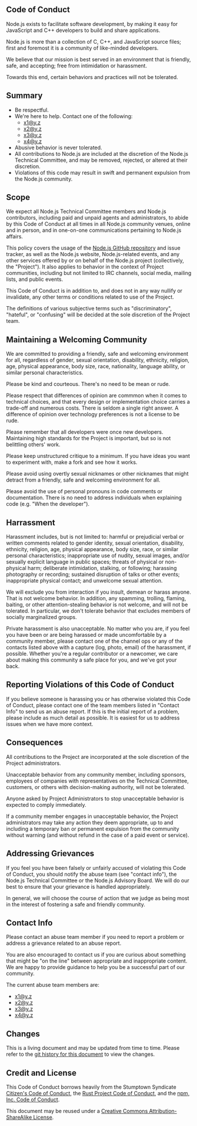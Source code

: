 ## Code of Conduct

Node.js exists to facilitate software development, by making it easy for
JavaScript and C++ developers to build and share applications.

Node.js is more than a collection of C, C++, and JavaScript source files; first
and foremost it is a community of like-minded developers.

We believe that our mission is best served in an environment that is
friendly, safe, and accepting; free from intimidation or harassment.

Towards this end, certain behaviors and practices will not be tolerated.

## Summary

* Be respectful.
* We're here to help. Contact one of the following:
  * <x1@y.z>
  * <x2@y.z>
  * <x3@y.z>
  * <x4@y.z>
* Abusive behavior is never tolerated.
* All contributions to Node.js are included at the discretion of the Node.js
  Technical Committee, and may be removed, rejected, or altered at their
  discretion.
* Violations of this code may result in swift and permanent expulsion
  from the Node.js community.

## Scope

We expect all Node.js Technical Committee members and Node.js contributors,
including paid and unpaid agents and administrators, to abide by this
Code of Conduct at all times in all Node.js community venues, online and in
person, and in one-on-one communications pertaining to Node.js affairs.

This policy covers the usage of the [Node.js GitHub
repository](https://github.com/joyent/node) and issue tracker, as well as the
Node.js website, Node.js-related events, and any other services offered by or
on behalf of the Node.js project (collectively, the "Project"). It also applies
to behavior in the context of Project communities, including but not limited to
IRC channels, social media, mailing lists, and public events.

This Code of Conduct is in addition to, and does not in any way nullify or
invalidate, any other terms or conditions related to use of the Project.

The definitions of various subjective terms such as "discriminatory",
"hateful", or "confusing" will be decided at the sole discretion of the
Project team.

## Maintaining a Welcoming Community

We are committed to providing a friendly, safe and welcoming environment for
all, regardless of gender, sexual orientation, disability, ethnicity, religion,
age, physical appearance, body size, race, nationality, language ability, or
similar personal characteristics.

Please be kind and courteous. There's no need to be mean or rude.

Please respect that differences of opinion are commmon when it comes to
technical choices, and that every design or implementation choice carries a
trade-off and numerous costs. There is seldom a single right answer. A
difference of opinion over technology preferences is not a license to be rude.

Please remember that all developers were once new developers. Maintaining high
standards for the Project is important, but so is not belittling others'
work.

Please keep unstructured critique to a minimum. If you have ideas you want to
experiment with, make a fork and see how it works.

Please avoid using overtly sexual nicknames or other nicknames that might
detract from a friendly, safe and welcoming environment for all.

Please avoid the use of personal pronouns in code comments or documentation.
There is no need to address individuals when explaining code (e.g. "When the
developer").

## Harrassment

Harassment includes, but is not limited to: harmful or prejudicial verbal or
written comments related to gender identity, sexual orientation, disability,
ethnicity, religion, age, physical appearance, body size, race, or similar
personal characteristics; inappropriate use of nudity, sexual images, and/or
sexually explicit language in public spaces; threats of physical or
non-physical harm; deliberate intimidation, stalking, or following; harassing
photography or recording; sustained disruption of talks or other events;
inappropriate physical contact; and unwelcome sexual attention.

We will exclude you from interaction if you insult, demean or harass anyone.
That is not welcome behavior. In addition, any spamming, trolling, flaming,
baiting, or other attention-stealing behavior is not welcome, and will not be
tolerated. In particular, we don't tolerate behavior that excludes members of
socially marginalized groups.

Private harassment is also unacceptable. No matter who you are, if you feel you
have been or are being harassed or made uncomfortable by a community member,
please contact one of the channel ops or any of the contacts listed above with
a capture (log, photo, email) of the harassment, if possible.  Whether you're a
regular contributor or a newcomer, we care about making this community a safe
place for you, and we've got your back.

## Reporting Violations of this Code of Conduct

If you believe someone is harassing you or has otherwise violated this Code of
Conduct, please contact one of the team members listed in "Contact Info" to
send us an abuse report. If this is the initial report of a problem, please
include as much detail as possible. It is easiest for us to address issues when
we have more context.

## Consequences

All contributions to the Project are incorporated at the sole discretion of the
Project administrators.

Unacceptable behavior from any community member, including sponsors, employees
of companies with representatives on the Technical Committee, customers, or
others with decision-making authority, will not be tolerated.

Anyone asked by Project Administrators to stop unacceptable behavior is
expected to comply immediately.

If a community member engages in unacceptable behavior, the Project
administrators may take any action they deem appropriate, up to and including a
temporary ban or permanent expulsion from the community without warning (and
without refund in the case of a paid event or service).

## Addressing Grievances

If you feel you have been falsely or unfairly accused of violating this Code of
Conduct, you should notify the abuse team (see "contact info"), the Node.js
Technical Committee or the Node.js Advisory Board. We will do our best to
ensure that your grievance is handled appropriately.

In general, we will choose the course of action that we judge as being most in
the interest of fostering a safe and friendly community.

## Contact Info

Please contact an abuse team member if you need to report a problem or address
a grievance related to an abuse report.

You are also encouraged to contact us if you are curious about something that
might be "on the line" between appropriate and inappropriate content.  We are
happy to provide guidance to help you be a successful part of our community.

The current abuse team members are:

  * <x1@y.z>
  * <x2@y.z>
  * <x3@y.z>
  * <x4@y.z>

## Changes

This is a living document and may be updated from time to time.  Please refer
to the [git history for this
document](https://github.com/joyent/nodejs-advisory-board/conduct.md) to view
the changes.

## Credit and License

This Code of Conduct borrows heavily from the Stumptown Syndicate [Citizen's
Code of Conduct](http://citizencodeofconduct.org/), the [Rust Project Code of
Conduct](https://github.com/mozilla/rust/wiki/Note-development-policy#conduct),
and the [npm, Inc. Code of Conduct](http://www.npmjs.com/policies/conduct/).

This document may be reused under a [Creative Commons Attribution-ShareAlike
License](http://creativecommons.org/licenses/by-sa/4.0/).
